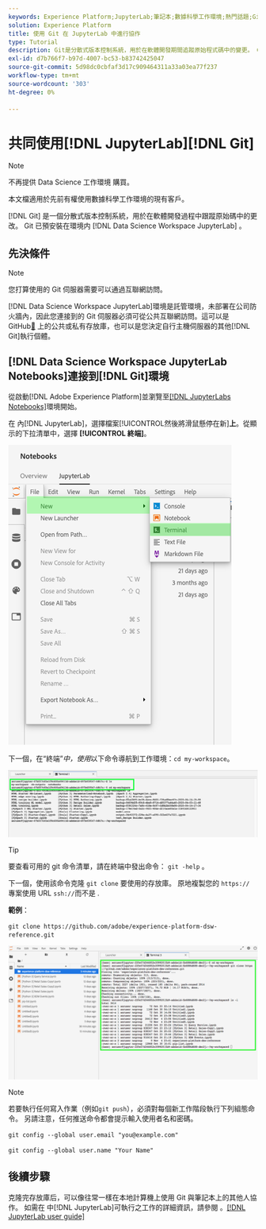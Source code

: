 ```yaml
---
keywords: Experience Platform;JupyterLab;筆記本;數據科學工作環境;熱門話題;Git;Github
solution: Experience Platform
title: 使用 Git 在 JupyterLab 中進行協作
type: Tutorial
description: Git是分散式版本控制系統，用於在軟體開發期間追蹤原始程式碼中的變更。 Git 預先安裝在 Data Science 工作環境 JupyterLab 環境 中。
exl-id: d7b766f7-b97d-4007-bc53-b83742425047
source-git-commit: 5d98dc0cbfaf3d17c909464311a33a03ea77f237
workflow-type: tm+mt
source-wordcount: '303'
ht-degree: 0%

---
```


# 共同使用[!DNL JupyterLab][!DNL Git]

>[!NOTE]
>
>不再提供 Data Science 工作環境 購買。
>
>本文檔適用於先前有權使用數據科學工作環境的現有客戶。

[!DNL Git] 是一個分散式版本控制系統，用於在軟體開發過程中跟蹤原始碼中的更改。 Git 已預安裝在環境内 [!DNL Data Science Workspace JupyterLab] 。

## 先決條件

>[!NOTE]
>
> 您打算使用的 Git 伺服器需要可以通過互聯網訪問。

[!DNL Data Science Workspace JupyterLab]環境是託管環境，未部署在公司防火牆內，因此您連接到的 Git 伺服器必須可從公共互聯網訪問。這可以是 GitHub[&#128279;](https://github.com/) 上的公共或私有存放庫，也可以是您決定自行主機伺服器的其他[!DNL Git]執行個體。

## [!DNL Data Science Workspace JupyterLab Notebooks]連接到[!DNL Git]環境

從啟動[!DNL Adobe Experience Platform]並瀏覽至[[!DNL JupyterLabs Notebooks]](https://platform.adobe.com/notebooks/jupyterLab)環境開始。

在 內[!DNL JupyterLab]，選擇檔案&#x200B;**&#x200B;**&#x200B;[!UICONTROL &#x200B;然後將滑鼠懸停在新&#x200B;]&#x200B;**上**。從顯示的下拉清單中，選擇 **[!UICONTROL 終端]**。

![JupyterLab Nav](../images/jupyterlab/tutorials/open-terminal.png)

下一個，在“終端”*中，使用*&#x200B;以下命令導航到工作環境：`cd my-workspace`。

![CD 工作環境](../images/jupyterlab/tutorials/find-workspace.png)

>[!TIP]
>
> 要查看可用的 git 命令清單，請在終端中發出命令： `git -help` 。

下一個，使用該命令克隆 `git clone` 要使用的存放庫。 原地複製您的 `https://` 專案使用 URL `ssh://`而不是 .

**範例**：

`git clone https://github.com/adobe/experience-platform-dsw-reference.git`

![克隆](../images/jupyterlab/tutorials/git-collaboration.png)

>[!NOTE]
>
> 若要執行任何寫入作業（例如`git push`），必須對每個新工作階段執行下列組態命令。 另請注意，任何推送命令都會提示輸入使用者名和密碼。
>
>`git config --global user.email "you@example.com"`
>
>`git config --global user.name "Your Name"`

## 後續步驟

克隆完存放庫后，可以像往常一樣在本地計算機上使用 Git 與筆記本上的其他人協作。 如需在 中[!DNL JupyterLab]可執行之工作的詳細資訊，請參閱 。[[!DNL JupyterLab user guide]](./overview.md)
